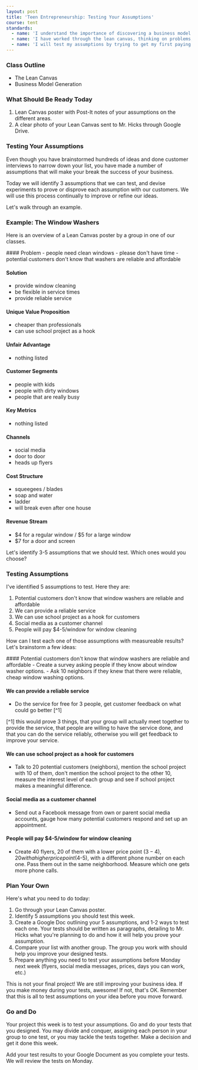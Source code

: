 ```yaml
---
layout: post
title: 'Teen Entrepreneurship: Testing Your Assumptions'
course: tent
standards:
  - name: 'I understand the importance of discovering a business model before writing a business plan'
  - name: 'I have worked through the lean canvas, thinking on problems, solutions, metrics, value propositions, customer channels, segments, costs and revenue'
  - name: 'I will test my assumptions by trying to get my first paying customer'
---
```


### Class Outline

* The Lean Canvas
* Business Model Generation

### What Should Be Ready Today

1. Lean Canvas poster with Post-It notes of your assumptions on the different areas.
2. A clear photo of your Lean Canvas sent to Mr. Hicks through Google Drive.

### Testing Your Assumptions

Even though you have brainstormed hundreds of ideas and done customer interviews to narrow down your list, you have made a number of assumptions that will make your break the success of your business.

Today we will identify 3 assumptions that we can test, and devise experiments to prove or disprove each assumption with our customers. We will use this process continually to improve or refine our ideas.

Let's walk through an example.

### Example: The Window Washers

Here is an overview of a Lean Canvas poster by a group in one of our classes.

<div class = "message">
#### Problem
- people need clean windows
- please don't have time
- potential customers don't know that washers are reliable and affordable

#### Solution
- provide window cleaning
- be flexible in service times
- provide reliable service

#### Unique Value Proposition
- cheaper than professionals
- can use school project as a hook

#### Unfair Advantage
- nothing listed

#### Customer Segments
- people with kids
- people with dirty windows
- people that are really busy

#### Key Metrics
- nothing listed

#### Channels
- social media
- door to door
- heads up flyers

#### Cost Structure
- squeegees / blades
- soap and water
- ladder
- will break even after one house

#### Revenue Stream
- $4 for a regular window / $5 for a large window
- $7 for a door and screen
</div>

Let's identify 3-5 assumptions that we should test. Which ones would you choose?

### Testing Assumptions

I've identified 5 assumptions to test. Here they are:

1. Potential customers don't know that window washers are reliable and affordable
2. We can provide a reliable service
3. We can use school project as a hook for customers
4. Social media as a customer channel
5. People will pay $4-5/window for window cleaning

How can I test each one of those assumptions with measureable results? Let's brainstorm a few ideas:

<div class="message">
#### Potential customers don't know that window washers are reliable and affordable
- Create a survey asking people if they know about window washer options.
- Ask 10 neighbors if they knew that there were reliable, cheap window washing options.

#### We can provide a reliable service
- Do the service for free for 3 people, get customer feedback on what could go better [^1]

[^1] this would prove 3 things, that your group will actually meet together to provide the service, that people are willing to have the service done, and that you can do the service reliably, otherwise you will get feedback to improve your service.

#### We can use school project as a hook for customers
- Talk to 20 potential customers (neighbors), mention the school project with 10 of them, don't mention the school project to the other 10, measure the interest level of each group and see if school project makes a meaningful difference.

#### Social media as a customer channel
- Send out a Facebook message from own or parent social media accounts, gauge how many potential customers respond and set up an appointment.

#### People will pay $4-5/window for window cleaning
- Create 40 flyers, 20 of them with a lower price point ($3-4), 20 with a higher price point ($4-5), with a different phone number on each one. Pass them out in the same neighborhood. Measure which one gets more phone calls.
</div>

### Plan Your Own

Here's what you need to do today:

1. Go through your Lean Canvas poster. 
2. Identify 5 assumptions you should test this week.
3. Create a Google Doc outlining your 5 assumptions, and 1-2 ways to test each one. Your tests should be written as paragraphs, detailing to Mr. Hicks what you're planning to do and how it will help you prove your assumption.
4. Compare your list with another group. The group you work with should help you improve your designed tests.
5. Prepare anything you need to test your assumptions before Monday next week (flyers, social media messages, prices, days you can work, etc.)

This is not your final project! We are still improving your business idea. If you make money during your tests, awesome! If not, that's OK. Remember that this is all to test assumptions on your idea before you move forward.

### Go and Do

Your project this week is to test your assumptions. Go and do your tests that you designed. You may divide and conquer, assigning each person in your group to one test, or you may tackle the tests together. Make a decision and get it done this week. 

Add your test results to your Google Document as you complete your tests. We will review the tests on Monday.